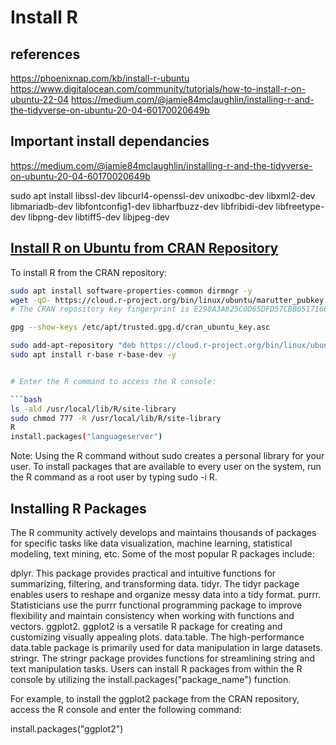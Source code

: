 # Install R

## references

<https://phoenixnap.com/kb/install-r-ubuntu>
<https://www.digitalocean.com/community/tutorials/how-to-install-r-on-ubuntu-22-04>
<https://medium.com/@jamie84mclaughlin/installing-r-and-the-tidyverse-on-ubuntu-20-04-60170020649b>

## Important install dependancies

<https://medium.com/@jamie84mclaughlin/installing-r-and-the-tidyverse-on-ubuntu-20-04-60170020649b>

<!-- There are installation dependencies on some fairly major packages. Both tidyverse, httr and odbc require installations at the command line before they can be installed in R. These should help install the required elements: -->

sudo apt install libssl-dev libcurl4-openssl-dev unixodbc-dev libxml2-dev libmariadb-dev libfontconfig1-dev libharfbuzz-dev libfribidi-dev libfreetype-dev libpng-dev libtiff5-dev libjpeg-dev

<!-- Note, selecting 'libfreetype-dev' instead of 'libfreetype6-dev' -->

## **[Install R on Ubuntu from CRAN Repository](https://phoenixnap.com/kb/install-r-ubuntu)**

To install R from the CRAN repository:

```bash
sudo apt install software-properties-common dirmngr -y
wget -qO- https://cloud.r-project.org/bin/linux/ubuntu/marutter_pubkey.asc | sudo tee -a /etc/apt/trusted.gpg.d/cran_ubuntu_key.asc
# The CRAN repository key fingerprint is E298A3A825C0D65DFD57CBB651716619E084DAB9. Verify the downloaded key using the following command:

gpg --show-keys /etc/apt/trusted.gpg.d/cran_ubuntu_key.asc

sudo add-apt-repository "deb https://cloud.r-project.org/bin/linux/ubuntu $(lsb_release -cs)-cran40/"
sudo apt install r-base r-base-dev -y


# Enter the R command to access the R console:

```bash
ls -ald /usr/local/lib/R/site-library
sudo chmod 777 -R /usr/local/lib/R/site-library
R
install.packages("languageserver")
```

Note: Using the R command without sudo creates a personal library for your user. To install packages that are available to every user on the system, run the R command as a root user by typing sudo -i R.

## Installing R Packages

The R community actively develops and maintains thousands of packages for specific tasks like data visualization, machine learning, statistical modeling, text mining, etc. Some of the most popular R packages include:

dplyr. This package provides practical and intuitive functions for summarizing, filtering, and transforming data.
tidyr. The tidyr package enables users to reshape and organize messy data into a tidy format.
purrr. Statisticians use the purrr functional programming package to improve flexibility and maintain consistency when working with functions and vectors.
ggplot2. ggplot2 is a versatile R package for creating and customizing visually appealing plots.
data.table. The high-performance data.table package is primarily used for data manipulation in large datasets.
stringr. The stringr package provides functions for streamlining string and text manipulation tasks.
Users can install R packages from within the R console by utilizing the install.packages("package_name") function.

For example, to install the ggplot2 package from the CRAN repository, access the R console and enter the following command:

install.packages("ggplot2")
